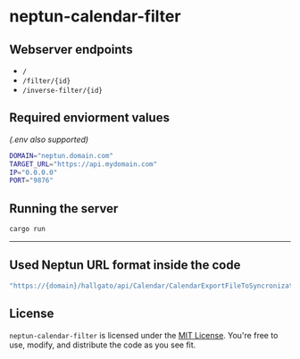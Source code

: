 # neptun-calendar-filter

## Webserver endpoints
- `/`
- `/filter/{id}`
- `/inverse-filter/{id}`

## Required enviorment values
*(.env also supported)*
```bash
DOMAIN="neptun.domain.com"
TARGET_URL="https://api.mydomain.com"
IP="0.0.0.0"
PORT="9876"
```

## Running the server
```bash
cargo run
```

---

## Used Neptun URL format inside the code
```Rust
"https://{domain}/hallgato/api/Calendar/CalendarExportFileToSyncronization?id={id}.ics"
```

## License

`neptun-calendar-filter` is licensed under the [MIT License](LICENSE.txt). You're free to use, modify, and distribute the code as you see fit.

